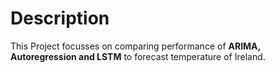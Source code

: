 # Description
This Project focusses on comparing performance of **ARIMA, Autoregression and LSTM** to forecast temperature of Ireland. 